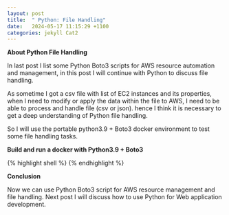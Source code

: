 ```yaml
---
layout: post
title:  " Python: File Handling"
date:   2024-05-17 11:15:29 +1100
categories: jekyll Cat2
---
```


<b> About Python File Handling</b>

In last post I list some Python Boto3 scripts for AWS resource automation and management, in this post I will continue with Python to discuss file handling. 

As sometime I got a csv file with list of EC2 instances and its properties, when I need to modify or apply the data within the file to AWS, I need to be able to process and handle file (csv or json). hence I think it is necessary to get a deep understanding of Python file handling.

So I will use the portable python3.9 + Boto3 docker environment to test some file handling tasks. 

<b> Build and run a docker with Python3.9 + Boto3 </b>

{% highlight shell %}
{% endhighlight %}

<b> Conclusion</b>

Now we can use Python Boto3 script for AWS resource management and file handling. Next post I will discuss how to use Python for Web application development.